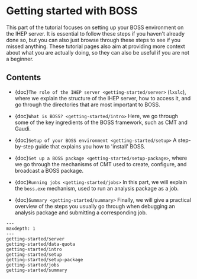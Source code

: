 # Getting started with BOSS

This part of the tutorial focuses on setting up your BOSS environment on the
IHEP server. It is essential to follow these steps if you haven't already done
so, but you can also just browse through these steps to see if you missed
anything. These tutorial pages also aim at providing more context about what
you are actually doing, so they can also be useful if you are not a beginner.

## Contents

- {doc}`The role of the IHEP server <getting-started/server>` (`lxslc`), where
  we explain the structure of the IHEP server, how to access it, and go through
  the directories that are most important to BOSS.

- {doc}`What is BOSS? <getting-started/intro>` Here, we go through some of the
  key ingredients of the BOSS framework, such as CMT and Gaudi.

- {doc}`Setup of your BOSS environment <getting-started/setup>` A step-by-step
  guide that explains you how to 'install' BOSS.

- {doc}`Set up a BOSS package <getting-started/setup-package>`, where we go
  through the mechanisms of CMT used to create, configure, and broadcast a BOSS
  package.

- {doc}`Running jobs <getting-started/jobs>` In this part, we will explain the
  `boss.exe` mechanism, used to run an analysis package as a job.

- {doc}`Summary <getting-started/summary>` Finally, we will give a practical
  overview of the steps you usually go through when debugging an analysis
  package and submitting a corresponding job.

```{toctree}
---
maxdepth: 1
---
getting-started/server
getting-started/data-quota
getting-started/intro
getting-started/setup
getting-started/setup-package
getting-started/jobs
getting-started/summary
```
